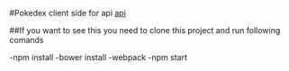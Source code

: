 #Pokedex client side for api  [api](http://pokeapi.co/) 

##If you want to see this you need to clone this project and run following comands

-npm install
-bower install
-webpack 
-npm start 
